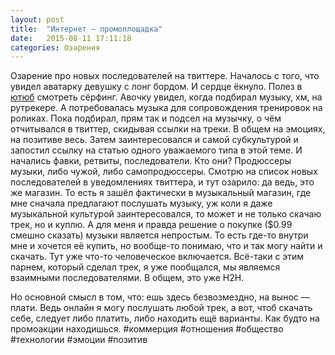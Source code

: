```yaml
---
layout: post
title:  "Интернет — промоплощадка"
date:   2015-08-11 17:11:18
categories: Озарения
---
```

Озарение про новых последователей на твиттере.
Началось с того, что увидел аватарку девушку с лонг бордом. И сердце ёкнуло. Полез в [ютюб][yt] смотреть сёрфинг. Авочку увидел, когда подбирал музыку, хм, на рутрекере. А потребовалась музыка для сопровождения тренировок на роликах. Пока подбирал, прям так и подсел на музычку, о чём отчитывался в твиттер, скидывая ссылки на треки. В общем на эмоциях, на позитиве весь. Затем заинтересовался и самой субкультурой и запостил ссылку на статью одного уважаемого типа в этой теме. И начались фавки, ретвиты, последователи. Кто они? Продюссеры музыки, либо чужой, либо самопродюссеры. Смотрю на список новых последователей в уведомлениях твиттера, и тут озарило: да ведь, это же магазин. То есть я зашёл фактически в музыкальный магазин, где мне сначала предлагают послушать музыку, уж коли я даже музыкальной культурой заинтересовался, то может и не только скачаю трек, но и куплю.
А для меня и правда решение о покупке ($0.99 смешно сказать) музыки является непростым. То есть где-то внутри мне и хочется её купить, но вообще-то понимаю, что и так могу найти и скачать. Тут уже что-то человеческое включается. Всё-таки с этим парнем, который сделал трек, я уже пообщался, мы являемся взаимными последователями. В общем, это уже H2H.

Но основной смысл в том, что: ешь здесь безвозмездно, на вынос — плати. Ведь онлайн я могу послушать любой трек, а вот, чтоб скачать себе, следует либо платить, либо находить ещё варианты. Как будто на промоакции находишься.
#коммерция #отношения #общество #технологии #эмоции #позитив

[yt]:  https://youtu.be/wIgFkbgkAF4
